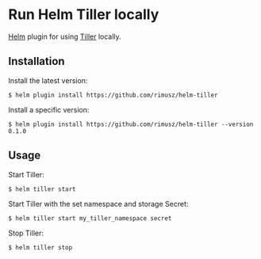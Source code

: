 # Run Helm Tiller locally

[Helm](https://helm.sh) plugin for using [Tiller](https://docs.helm.sh/using_helm/#installing-tiller) locally.


## Installation

Install the latest version:

```shell
$ helm plugin install https://github.com/rimusz/helm-tiller
```

Install a specific version:

```shell
$ helm plugin install https://github.com/rimusz/helm-tiller --version 0.1.0
```

## Usage

Start Tiller:

```shell
$ helm tiller start
```

Start Tiller with the set namespace and storage Secret:

```shell
$ helm tiller start my_tiller_namespace secret
```

Stop Tiller:

```shell
$ helm tiller stop
```
